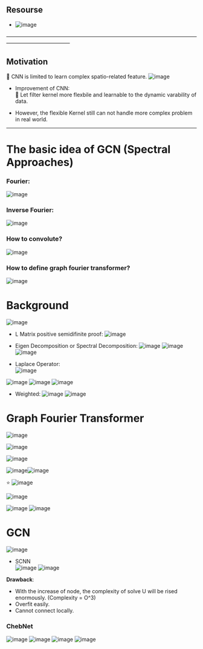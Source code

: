 ## Resourse 
- ![image](https://user-images.githubusercontent.com/88390140/139561763-0e42054f-d768-4ca9-8186-822e9ed32b01.png)

———————————————————————————————————————————————— 
## Motivation 
🥋 CNN is limited to learn complex spatio-related feature. 
![image](https://user-images.githubusercontent.com/88390140/139562688-78a22750-938b-4d3f-b391-d0641b4a20c6.png)
- Improvement of CNN:          
🍮 Let filter kernel more flexbile and learnable to the dynamic varability of data. 

- However, the flexible Kernel still can not handle more complex problem in real world.  

________________________________________ 
# The basic idea of GCN (Spectral Approaches)   
### Fourier:     
![image](https://user-images.githubusercontent.com/88390140/139561716-ca7eff89-d25d-42a1-8a8f-3e6e647f7492.png)

### Inverse Fourier:     
![image](https://user-images.githubusercontent.com/88390140/139561725-a5d91c71-fbf1-4acc-b4db-d54a991477b8.png)

### How to convolute? 
![image](https://user-images.githubusercontent.com/88390140/139561747-403fa685-d1a9-4b79-bdb3-3de45c153f1e.png)

### How to define graph fourier transformer? 
![image](https://user-images.githubusercontent.com/88390140/139561875-8bef61f6-247a-42e5-b186-caa9eb7796d7.png)

# Background 
![image](https://user-images.githubusercontent.com/88390140/139561984-032dd72b-b0a6-4b94-b9f3-cc0f4f8ea5bd.png)

- L Matrix positive semidifinite proof:
![image](https://user-images.githubusercontent.com/88390140/139562701-79ef4050-7603-4501-9362-3a3faa72da92.png)

- Eigen Decomposition or Spectral Decomposition: 
![image](https://user-images.githubusercontent.com/88390140/139563236-f3f6c0a8-81f6-4488-8dd6-2b01ef955424.png)
![image](https://user-images.githubusercontent.com/88390140/139563248-c121db02-c02d-428b-b31f-e6c250e13e2e.png)![image](https://user-images.githubusercontent.com/88390140/139563215-938fde2b-1c1a-47e6-b0c7-eab1a0b60637.png)


- Laplace Operator:            
![image](https://user-images.githubusercontent.com/88390140/139562586-b64e6c50-9e04-48e6-b877-e4233c6edc2a.png)

![image](https://user-images.githubusercontent.com/88390140/139562610-20b5bb44-30e6-46a2-b41e-b35ac2a30857.png)
![image](https://user-images.githubusercontent.com/88390140/139562612-db19f3e6-dc8d-455d-a5c7-78fc5d978ed0.png)
![image](https://user-images.githubusercontent.com/88390140/139562654-325e5495-a997-4221-8c93-96a25f5ff9ab.png)

- Weighted: 
![image](https://user-images.githubusercontent.com/88390140/139562735-247cb04a-c17c-44c6-ae65-85a956dc8f7c.png)
![image](https://user-images.githubusercontent.com/88390140/139562751-6f32f899-0220-4a96-b9fb-06bb76f4c8d1.png)


# Graph Fourier Transformer 
![image](https://user-images.githubusercontent.com/88390140/139562793-7181f9b2-9318-4579-9149-7c1e3ace399e.png)

![image](https://user-images.githubusercontent.com/88390140/139563125-f75fbfdd-d865-4231-934a-90eaf3329b7b.png)

![image](https://user-images.githubusercontent.com/88390140/139563138-a10db29d-761c-4e0c-bbce-d3a4e3dc012c.png)

![image](https://user-images.githubusercontent.com/88390140/139562838-0362147a-5e32-4257-8054-a3e4d2ebcfb3.png)![image](https://user-images.githubusercontent.com/88390140/139562884-18116778-eaa8-42b7-a21a-6116ce41b7ae.png)


⭐ ![image](https://user-images.githubusercontent.com/88390140/139563057-646984e9-bdcb-4b5e-bc66-114e21b1eef2.png)

![image](https://user-images.githubusercontent.com/88390140/139563312-f9789e80-83c7-47f7-937c-1c8b26967649.png)

![image](https://user-images.githubusercontent.com/88390140/139563406-da3dc2c6-ac50-4ba4-913f-f3c3997833ac.png)
![image](https://user-images.githubusercontent.com/88390140/139563452-6238b6ee-49f9-493b-8fda-948eed49f065.png)

# GCN 
![image](https://user-images.githubusercontent.com/88390140/139563518-e74c75f4-e44c-4d84-9315-f6430810ee65.png)

- SCNN  
![image](https://user-images.githubusercontent.com/88390140/139563700-0e745099-e42f-44c9-8ecd-c5a5cf257916.png)
![image](https://user-images.githubusercontent.com/88390140/139563800-57780c47-f400-434b-9ef3-f74aa84f7770.png)

**Drawback**: 
- With the increase of node, the complexity of solve U will be rised enormously. (Complexity = O^3) 
- Overfit easily. 
- Cannot connect locally. 

### ChebNet 
![image](https://user-images.githubusercontent.com/88390140/139563964-e6718f0f-a18d-438c-88c9-8bfa50a1af30.png)
![image](https://user-images.githubusercontent.com/88390140/139563968-42048973-2fd0-4e79-bf63-4e2ae5e81235.png)
![image](https://user-images.githubusercontent.com/88390140/139564019-a8e38108-d241-4436-93a4-8bba72a79aa9.png)
![image](https://user-images.githubusercontent.com/88390140/139564103-bc303312-ed6e-4c31-8c1b-b546e932bb25.png)






